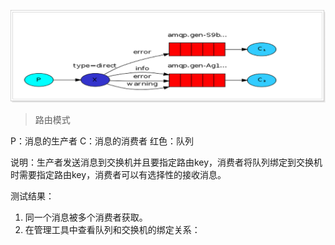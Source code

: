 ![image](https://raw.githubusercontent.com/9527dong/demo/master/RabbitMQ/src/main/resources/img/Direct-Exchange.png)

>路由模式

P：消息的生产者
C：消息的消费者
红色：队列

说明：生产者发送消息到交换机并且要指定路由key，消费者将队列绑定到交换机时需要指定路由key，消费者可以有选择性的接收消息。

测试结果：

1. 同一个消息被多个消费者获取。
2. 在管理工具中查看队列和交换机的绑定关系：
